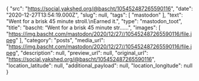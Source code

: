 {
  "src": "https://social.yakshed.org/@bascht/105452487265590116",
  "date": "2020-12-27T13:54:19.000Z",
  "slug": null,
  "tags": [
    "mastodon"
  ],
  "text": "Went for a brisk 45 minute stroll.\nEarned it.",
  "type": "mastodon_toot",
  "title": "bascht: “Went for a brisk 45 minute str……",
  "images": [
    "https://img.bascht.com/mastodon/2020/12/27//105452487265590116/file.jpeg"
  ],
  "category": "posts",
  "media_url": "https://img.bascht.com/mastodon/2020/12/27//105452487265590116/file.jpeg",
  "description": null,
  "preview_url": null,
  "original_url": "https://social.yakshed.org/@bascht/105452487265590116",
  "location_latitude": null,
  "additional_payload": null,
  "location_longitude": null
}